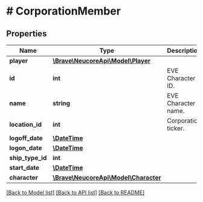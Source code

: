 # # CorporationMember

## Properties

Name | Type | Description | Notes
------------ | ------------- | ------------- | -------------
**player** | [**\Brave\NeucoreApi\Model\Player**](Player.md) |  | [optional] 
**id** | **int** | EVE Character ID. | 
**name** | **string** | EVE Character name. | 
**location_id** | **int** | Corporation ticker. | [optional] 
**logoff_date** | [**\DateTime**](\DateTime.md) |  | [optional] 
**logon_date** | [**\DateTime**](\DateTime.md) |  | [optional] 
**ship_type_id** | **int** |  | [optional] 
**start_date** | [**\DateTime**](\DateTime.md) |  | [optional] 
**character** | [**\Brave\NeucoreApi\Model\Character**](Character.md) |  | [optional] 

[[Back to Model list]](../../README.md#documentation-for-models) [[Back to API list]](../../README.md#documentation-for-api-endpoints) [[Back to README]](../../README.md)



